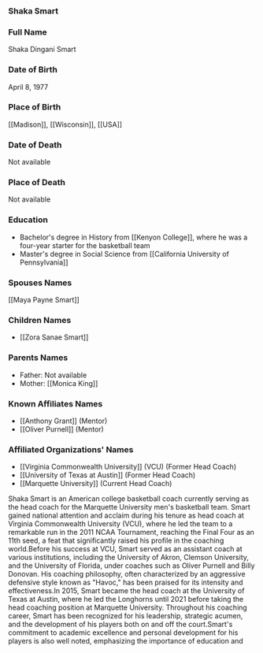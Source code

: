 ### Shaka Smart

### Full Name

Shaka Dingani Smart

### Date of Birth

April 8, 1977

### Place of Birth

[[Madison]], [[Wisconsin]], [[USA]]

### Date of Death

Not available

### Place of Death

Not available

### Education

- Bachelor's degree in History from [[Kenyon College]], where he was a four-year starter for the basketball team
- Master's degree in Social Science from [[California University of Pennsylvania]]

### Spouses Names

[[Maya Payne Smart]]

### Children Names

- [[Zora Sanae Smart]]

### Parents Names

- Father: Not available
- Mother: [[Monica King]]

### Known Affiliates Names

- [[Anthony Grant]] (Mentor)
- [[Oliver Purnell]] (Mentor)

### Affiliated Organizations' Names

- [[Virginia Commonwealth University]] (VCU) (Former Head Coach)
- [[University of Texas at Austin]] (Former Head Coach)
- [[Marquette University]] (Current Head Coach)

Shaka Smart is an American college basketball coach currently serving as the head coach for the Marquette University men's basketball team. Smart gained national attention and acclaim during his tenure as head coach at Virginia Commonwealth University (VCU), where he led the team to a remarkable run in the 2011 NCAA Tournament, reaching the Final Four as an 11th seed, a feat that significantly raised his profile in the coaching world.Before his success at VCU, Smart served as an assistant coach at various institutions, including the University of Akron, Clemson University, and the University of Florida, under coaches such as Oliver Purnell and Billy Donovan. His coaching philosophy, often characterized by an aggressive defensive style known as "Havoc," has been praised for its intensity and effectiveness.In 2015, Smart became the head coach at the University of Texas at Austin, where he led the Longhorns until 2021 before taking the head coaching position at Marquette University. Throughout his coaching career, Smart has been recognized for his leadership, strategic acumen, and the development of his players both on and off the court.Smart's commitment to academic excellence and personal development for his players is also well noted, emphasizing the importance of education and